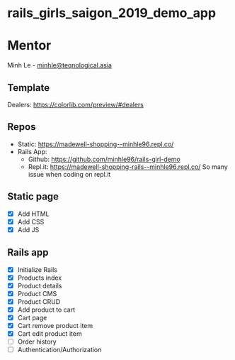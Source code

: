 # rails_girls_saigon_2019_demo_app

# Mentor
Minh Le - minhle@teqnological.asia
## Template
Dealers: https://colorlib.com/preview/#dealers
## Repos
- Static: https://madewell-shopping--minhle96.repl.co/
- Rails App:
  - Github: https://github.com/minhle96/rails-girl-demo
  - Repl.it: https://madewell-shopping-rails--minhle96.repl.co/
  So many issue when coding on repl.it

## Static page
- [x] Add HTML
- [x] Add CSS
- [x] Add JS

## Rails app
- [x] Initialize Rails
- [x] Products index
- [x] Product details
- [x] Product CMS
- [x] Product CRUD
- [x] Add product to cart
- [x] Cart page
- [x] Cart remove product item
- [x] Cart edit product item
- [ ] Order history
- [ ] Authentication/Authorization